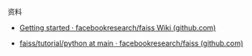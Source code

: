 资料

- [Getting started · facebookresearch/faiss Wiki (github.com)](https://github.com/facebookresearch/faiss/wiki/Getting-started)

- [faiss/tutorial/python at main · facebookresearch/faiss (github.com)](https://github.com/facebookresearch/faiss/tree/main/tutorial/python)